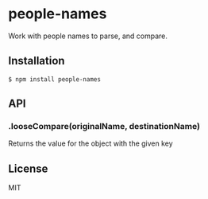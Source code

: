 
# people-names

  Work with people names to parse, and compare.

## Installation

    $ npm install people-names

## API


### .looseCompare(originalName, destinationName)

  Returns the value for the object with the given key


## License

  MIT
